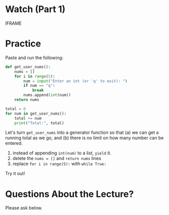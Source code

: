 # Watch (Part 1)

IFRAME

# Practice

Paste and run the following:

```python
def get_user_nums():
    nums = []
    for i in range(5):
        num = input("Enter an int (or 'q' to exit): ")
        if num == "q":
            break
        nums.append(int(num))
    return nums

total = 0
for num in get_user_nums():
    total += num
    print("Total:", total)
```

Let's turn `get_user_nums` into a generator function so that (a) we
can get a running total as we go, and (b) there is no limit on how
many number can be entered.

1. instead of appending `int(num)` to a list, `yield` it.
2. delete the `nums = []` and `return nums` lines
3. replace `for i in range(5):` with `while True:`

Try it out!

# Questions About the Lecture?

Please ask below.
